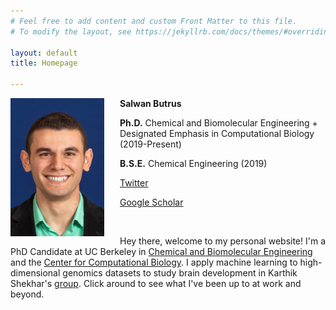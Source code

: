 ```yaml
---
# Feel free to add content and custom Front Matter to this file.
# To modify the layout, see https://jekyllrb.com/docs/themes/#overriding-theme-defaults

layout: default
title: Homepage

---
```

<img src="/images/ButrusSalwan-UCB.jpg" alt="Headshot" style="float:left;padding-right:25px;width:150px;height:auto;">

**Salwan Butrus**

**Ph.D.** Chemical and Biomolecular Engineering + Designated Emphasis in Computational Biology (2019-Present)

**B.S.E.** Chemical Engineering (2019)

[Twitter](https://twitter.com/salwan_butrus)

[Google Scholar](https://scholar.google.com/citations?user=KeJps5YAAAAJ&hl=en)

<br>

Hey there, welcome to my personal website! I'm a PhD Candidate at UC Berkeley in [Chemical and Biomolecular Engineering](https://chemistry.berkeley.edu/cbe) and the [Center for Computational Biology](https://ccb.berkeley.edu/). I apply machine learning to high-dimensional genomics datasets to study brain development in Karthik Shekhar's [group](https://www.shekharlab.net/). Click around to see what I've been up to at work and beyond.   

